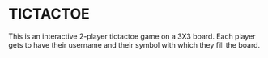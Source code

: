 # TICTACTOE
This is an interactive 2-player tictactoe game on a 3X3 board. Each player gets to have their username and their symbol with which they fill the board.
